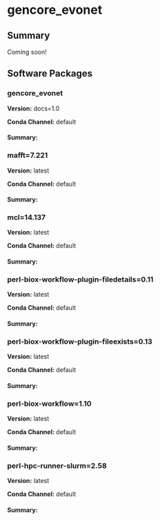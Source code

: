 # gencore_evonet
## Summary

Coming soon!

## Software Packages

### gencore_evonet
**Version:** docs=1.0

**Conda Channel:** default

#### Summary:




### mafft=7.221
**Version:** latest

**Conda Channel:** default

#### Summary:




### mcl=14.137
**Version:** latest

**Conda Channel:** default

#### Summary:




### perl-biox-workflow-plugin-filedetails=0.11
**Version:** latest

**Conda Channel:** default

#### Summary:




### perl-biox-workflow-plugin-fileexists=0.13
**Version:** latest

**Conda Channel:** default

#### Summary:




### perl-biox-workflow=1.10
**Version:** latest

**Conda Channel:** default

#### Summary:




### perl-hpc-runner-slurm=2.58
**Version:** latest

**Conda Channel:** default

#### Summary:





